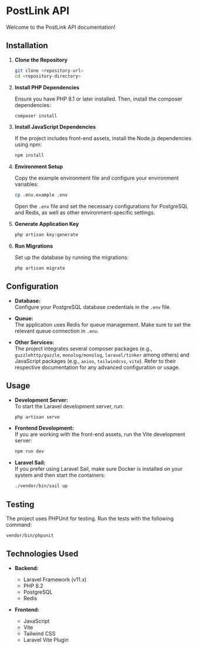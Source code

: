 # PostLink API

Welcome to the PostLink API documentation!

## Installation

1. **Clone the Repository**

   ```bash
   git clone <repository-url>
   cd <repository-directory>
   ```

2. **Install PHP Dependencies**

   Ensure you have PHP 8.1 or later installed. Then, install the composer dependencies:

   ```bash
   composer install
   ```

3. **Install JavaScript Dependencies**

   If the project includes front-end assets, install the Node.js dependencies using npm:

   ```bash
   npm install
   ```

4. **Environment Setup**

   Copy the example environment file and configure your environment variables:

   ```bash
   cp .env.example .env
   ```

   Open the `.env` file and set the necessary configurations for PostgreSQL and Redis, as well as other environment-specific settings.

5. **Generate Application Key**

   ```bash
   php artisan key:generate
   ```

6. **Run Migrations**

   Set up the database by running the migrations:

   ```bash
   php artisan migrate
   ```

## Configuration

- **Database:**  
  Configure your PostgreSQL database credentials in the `.env` file.

- **Queue:**  
  The application uses Redis for queue management. Make sure to set the relevant queue connection in `.env`.

- **Other Services:**  
  The project integrates several composer packages (e.g., `guzzlehttp/guzzle`, `monolog/monolog`, `laravel/tinker` among others) and JavaScript packages (e.g., `axios`, `tailwindcss`, `vite`). Refer to their respective documentation for any advanced configuration or usage.

## Usage

- **Development Server:**  
  To start the Laravel development server, run:

  ```bash
  php artisan serve
  ```

- **Frontend Development:**  
  If you are working with the front-end assets, run the Vite development server:

  ```bash
  npm run dev
  ```

- **Laravel Sail:**  
  If you prefer using Laravel Sail, make sure Docker is installed on your system and then start the containers:

  ```bash
  ./vendor/bin/sail up
  ```

## Testing

The project uses PHPUnit for testing. Run the tests with the following command:

```bash
vendor/bin/phpunit
```

## Technologies Used

- **Backend:**
    - Laravel Framework (v11.x)
    - PHP 8.2
    - PostgreSQL
    - Redis

- **Frontend:**
    - JavaScript
    - Vite
    - Tailwind CSS
    - Laravel Vite Plugin
